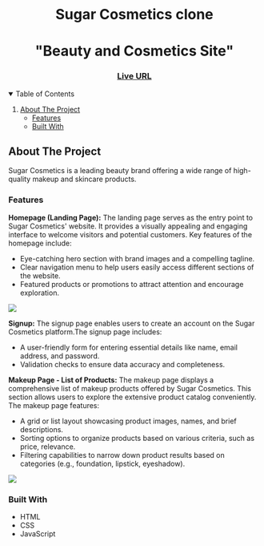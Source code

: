 <!-- PROJECT LOGO -->
<br />
<h1 align="center" >
    Sugar Cosmetics clone
</h1>

<h1 align="center">"Beauty and Cosmetics Site"  </h1>
<h3 align="center">
	<a href="https://sugar-shop.netlify.app/">Live URL</a>
</h3>
  
<!-- TABLE OF CONTENTS -->
<details open="open">
  <summary>Table of Contents</summary>
  <ol>
    <li>
      <a href="#about-the-project">About The Project</a>
      <ul>
        <li><a href="#features">Features</a></li>
        <li><a href="#built-with">Built With</a></li>
      </ul>
    </li>
  </ol>
</details>

<!-- ABOUT THE PROJECT -->

## About The Project

Sugar Cosmetics is a leading beauty brand offering a wide range of high-quality makeup and skincare products.


### Features

**Homepage (Landing Page):** The landing page serves as the entry point to Sugar Cosmetics' website. It provides a visually appealing and engaging interface to welcome visitors and potential customers. Key features of the homepage include:
<ul>
  <li>Eye-catching hero section with brand images and a compelling tagline. </li>
 <li>Clear navigation menu to help users easily access different sections of the website. </li>
<li>Featured products or promotions to attract attention and encourage exploration. </li>
</ul>
<img src="https://github.com/raz001/sugar-cosmetics-clone/assets/113996716/cc024604-2378-42b7-ba59-b1275c97f54c"/>

**Signup:** The signup page enables users to create an account on the Sugar Cosmetics platform.The signup page includes:
<ul>
  <li>A user-friendly form for entering essential details like name, email address, and password.</li>
 <li>Validation checks to ensure data accuracy and completeness. </li>
</ul>

**Makeup Page - List of Products:** The makeup page displays a comprehensive list of makeup products offered by Sugar Cosmetics. This section allows users to explore the extensive product catalog conveniently. The makeup page features:

<ul>
  <li>A grid or list layout showcasing product images, names, and brief descriptions.</li>
 <li>Sorting options to organize products based on various criteria, such as price, relevance.</li>
   <li>Filtering capabilities to narrow down product results based on categories (e.g., foundation, lipstick, eyeshadow).</li>
</ul>
<img src="https://github.com/raz001/sugar-cosmetics-clone/assets/113996716/3d19b193-c34d-4e70-a1ae-95a67ff02304"/>

### Built With
<ul>
  <li>HTML</li>
 <li>CSS</li>
   <li>JavaScript</li>
</ul>

